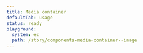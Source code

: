 ```yaml
---
title: Media container
defaultTab: usage
status: ready
playground:
  system: ec
  path: /story/components-media-container--image
---
```

